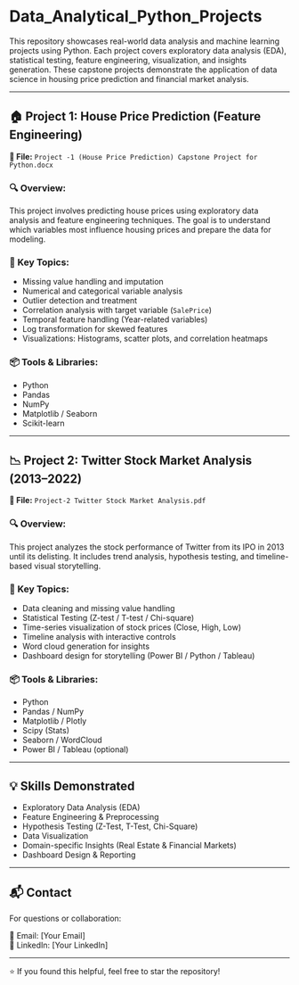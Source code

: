 # Data_Analytical_Python_Projects
This repository showcases real-world data analysis and machine learning projects using Python. Each project covers exploratory data analysis (EDA), statistical testing, feature engineering, visualization, and insights generation. These capstone projects demonstrate the application of data science in housing price prediction and financial market analysis.

---

## 🏠 Project 1: House Price Prediction (Feature Engineering)

**📄 File:** `Project -1 (House Price Prediction) Capstone Project for Python.docx`

### 🔍 Overview:
This project involves predicting house prices using exploratory data analysis and feature engineering techniques. The goal is to understand which variables most influence housing prices and prepare the data for modeling.

### 📌 Key Topics:
- Missing value handling and imputation
- Numerical and categorical variable analysis
- Outlier detection and treatment
- Correlation analysis with target variable (`SalePrice`)
- Temporal feature handling (Year-related variables)
- Log transformation for skewed features
- Visualizations: Histograms, scatter plots, and correlation heatmaps

### 📦 Tools & Libraries:
- Python
- Pandas
- NumPy
- Matplotlib / Seaborn
- Scikit-learn

---

## 📉 Project 2: Twitter Stock Market Analysis (2013–2022)

**📄 File:** `Project-2 Twitter Stock Market Analysis.pdf`

### 🔍 Overview:
This project analyzes the stock performance of Twitter from its IPO in 2013 until its delisting. It includes trend analysis, hypothesis testing, and timeline-based visual storytelling.

### 📌 Key Topics:
- Data cleaning and missing value handling
- Statistical Testing (Z-test / T-test / Chi-square)
- Time-series visualization of stock prices (Close, High, Low)
- Timeline analysis with interactive controls
- Word cloud generation for insights
- Dashboard design for storytelling (Power BI / Python / Tableau)

### 📦 Tools & Libraries:
- Python
- Pandas / NumPy
- Matplotlib / Plotly
- Scipy (Stats)
- Seaborn / WordCloud
- Power BI / Tableau (optional)

---

## 💡 Skills Demonstrated

- Exploratory Data Analysis (EDA)
- Feature Engineering & Preprocessing
- Hypothesis Testing (Z-Test, T-Test, Chi-Square)
- Data Visualization
- Domain-specific Insights (Real Estate & Financial Markets)
- Dashboard Design & Reporting

---

## 📬 Contact

For questions or collaboration:

📧 Email: [Your Email]  
🔗 LinkedIn: [Your LinkedIn]

---

⭐ If you found this helpful, feel free to star the repository!
